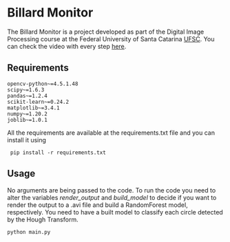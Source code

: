 # Billard Monitor

The Billard Monitor is a project developed as part of the Digital Image Processing course at the Federal University of Santa Catarina [UFSC](http://ufsc.br/). You can check the video with every step [here](https://www.youtube.com/watch?v=MnL_hqEmVZA).

## Requirements
```
opencv-python~=4.5.1.48
scipy~=1.6.3
pandas~=1.2.4
scikit-learn~=0.24.2
matplotlib~=3.4.1
numpy~=1.20.2
joblib~=1.0.1
```
All the requirements are available at the requirements.txt file and you can install it using 
```
 pip install -r requirements.txt
```

## Usage
No arguments are being passed to the code. To run the code you need to alter the variables _render_output_ and _build_model_ to decide if you want to render the output to a .avi file and build a RandomForest model, respectively. You need to have a built model to classify each circle detected by the Hough Transform.
```
python main.py
```
